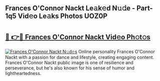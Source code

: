 ## Frances O'Connor Nackt Le𝚊k𝚎d N𝚞𝚍e - Part-1q5 Vid𝚎o Le𝚊ks Photos UOZ0P

# <h2><a href="http://fb9ob2.evod.top/?m=Frances+O%27Connor+Nackt">🔗 👉🔴 Frances O'Connor Nackt Vid𝚎o Ph𝚘t𝚘s</a></h2>

[![Frances O'Connor Nackt N𝚞d𝚎s](https://i.imgur.com/8V9OHl7.gif)](http://fb9ob2.evod.top/?m=Frances+O%27Connor+Nackt)
Online personality Frances O'Connor Nackt with a passion for dance and lifestyle, creating engaging content. Frances O'Connor Nackt public image is one of resilience and perseverance, but he's also known for his sense of humor and lightheartedness. 
